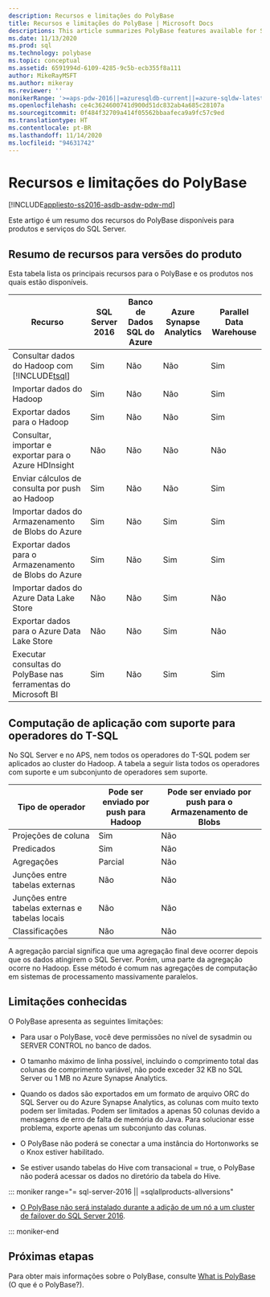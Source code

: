 ```yaml
---
description: Recursos e limitações do PolyBase
title: Recursos e limitações do PolyBase | Microsoft Docs
descriptions: This article summarizes PolyBase features available for SQL Server products and services. It lists T-SQL operators supported for pushdown and known limitations.
ms.date: 11/13/2020
ms.prod: sql
ms.technology: polybase
ms.topic: conceptual
ms.assetid: 6591994d-6109-4285-9c5b-ecb355f8a111
author: MikeRayMSFT
ms.author: mikeray
ms.reviewer: ''
monikerRange: '>=aps-pdw-2016||=azuresqldb-current||=azure-sqldw-latest||>=sql-server-2016||=sqlallproducts-allversions||>=sql-server-linux-2017||=azuresqldb-mi-current'
ms.openlocfilehash: ce4c3624600741d900d51dc832ab4a685c28107a
ms.sourcegitcommit: 0f484f32709a414f05562bbaafeca9a9fc57c9ed
ms.translationtype: HT
ms.contentlocale: pt-BR
ms.lasthandoff: 11/14/2020
ms.locfileid: "94631742"
---
```

# <a name="polybase-features-and-limitations"></a>Recursos e limitações do PolyBase

[!INCLUDE[appliesto-ss2016-asdb-asdw-pdw-md](../../includes/tsql-appliesto-ss2016-all-md.md)]

Este artigo é um resumo dos recursos do PolyBase disponíveis para produtos e serviços do SQL Server.  
  
## <a name="feature-summary-for-product-releases"></a>Resumo de recursos para versões do produto

Esta tabela lista os principais recursos para o PolyBase e os produtos nos quais estão disponíveis.  

|**Recurso** |**SQL Server 2016** |**Banco de Dados SQL do Azure** |**Azure Synapse Analytics** |**Parallel Data Warehouse** |
|---------|---------|---------|---------|---------|
|Consultar dados do Hadoop com [!INCLUDE[tsql](../../includes/tsql-md.md)]|Sim|Não|Não|Sim|
|Importar dados do Hadoop|Sim|Não|Não|Sim|
|Exportar dados para o Hadoop  |Sim|Não|Não| Sim|
|Consultar, importar e exportar para o Azure HDInsight |Não|Não|Não|Não
|Enviar cálculos de consulta por push ao Hadoop|Sim|Não|Não|Sim|  
|Importar dados do Armazenamento de Blobs do Azure|Sim|Não|Sim|Sim|
|Exportar dados para o Armazenamento de Blobs do Azure|Sim|Não|Sim|Sim|  
|Importar dados do Azure Data Lake Store|Não|Não|Sim|Não|
|Exportar dados para o Azure Data Lake Store|Não|Não|Sim|Não|
|Executar consultas do PolyBase nas ferramentas do Microsoft BI|Sim|Não|Sim|Sim|

## <a name="pushdown-computation-supported-by-t-sql-operators"></a>Computação de aplicação com suporte para operadores do T-SQL

No SQL Server e no APS, nem todos os operadores do T-SQL podem ser aplicados ao cluster do Hadoop. A tabela a seguir lista todos os operadores com suporte e um subconjunto de operadores sem suporte.

|**Tipo de operador** |**Pode ser enviado por push para Hadoop** |**Pode ser enviado por push para o Armazenamento de Blobs** |
|---------|---------|---------|
|Projeções de coluna|Sim|Não|
|Predicados|Sim|Não|
|Agregações|Parcial|Não|
|Junções entre tabelas externas|Não|Não|
|Junções entre tabelas externas e tabelas locais|Não|Não|
|Classificações|Não|Não|

A agregação parcial significa que uma agregação final deve ocorrer depois que os dados atingirem o SQL Server. Porém, uma parte da agregação ocorre no Hadoop. Esse método é comum nas agregações de computação em sistemas de processamento massivamente paralelos.  

## <a name="known-limitations"></a>Limitações conhecidas

O PolyBase apresenta as seguintes limitações:

- Para usar o PolyBase, você deve permissões no nível de sysadmin ou SERVER CONTROL no banco de dados.

- O tamanho máximo de linha possível, incluindo o comprimento total das colunas de comprimento variável, não pode exceder 32 KB no SQL Server ou 1 MB no Azure Synapse Analytics.

- Quando os dados são exportados em um formato de arquivo ORC do SQL Server ou do Azure Synapse Analytics, as colunas com muito texto podem ser limitadas. Podem ser limitados a apenas 50 colunas devido a mensagens de erro de falta de memória do Java. Para solucionar esse problema, exporte apenas um subconjunto das colunas.

- O PolyBase não poderá se conectar a uma instância do Hortonworks se o Knox estiver habilitado.

- Se estiver usando tabelas do Hive com transacional = true, o PolyBase não poderá acessar os dados no diretório da tabela do Hive.

<!--SQL Server 2016-->
::: moniker range="= sql-server-2016 || =sqlallproducts-allversions"

- [O PolyBase não será instalado durante a adição de um nó a um cluster de failover do SQL Server 2016](https://support.microsoft.com/help/3173087/fix-polybase-feature-doesn-t-install-when-you-add-a-node-to-a-sql-server-2016-failover-cluster).

::: moniker-end

## <a name="next-steps"></a>Próximas etapas

Para obter mais informações sobre o PolyBase, consulte [What is PolyBase](polybase-guide.md) (O que é o PolyBase?).
